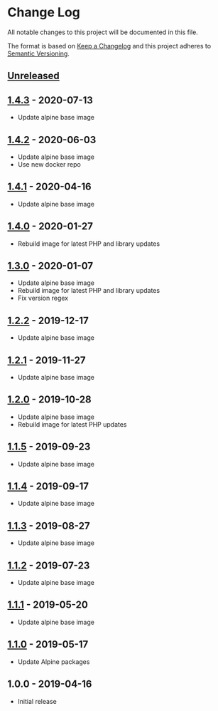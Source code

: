 # Change Log
All notable changes to this project will be documented in this file.

The format is based on [Keep a Changelog](http://keepachangelog.com/)
and this project adheres to [Semantic Versioning](http://semver.org/).

## [Unreleased]

## [1.4.3] - 2020-07-13
- Update alpine base image

## [1.4.2] - 2020-06-03
- Update alpine base image
- Use new docker repo

## [1.4.1] - 2020-04-16
- Update alpine base image

## [1.4.0] - 2020-01-27
- Rebuild image for latest PHP and library updates

## [1.3.0] - 2020-01-07
- Update alpine base image
- Rebuild image for latest PHP and library updates
- Fix version regex

## [1.2.2] - 2019-12-17
- Update alpine base image

## [1.2.1] - 2019-11-27
- Update alpine base image

## [1.2.0] - 2019-10-28
- Update alpine base image
- Rebuild image for latest PHP updates

## [1.1.5] - 2019-09-23
- Update alpine base image

## [1.1.4] - 2019-09-17
- Update alpine base image

## [1.1.3] - 2019-08-27
- Update alpine base image

## [1.1.2] - 2019-07-23
- Update alpine base image

## [1.1.1] - 2019-05-20
- Update alpine base image

## [1.1.0] - 2019-05-17
- Update Alpine packages

## 1.0.0 - 2019-04-16
- Initial release

[Unreleased]:  https://github.com/gmitirol/alpine38/compare/1.4.3...HEAD
[1.4.3]: https://github.com/gmitirol/alpine38/compare/1.4.2...1.4.3
[1.4.2]: https://github.com/gmitirol/alpine38/compare/1.4.1...1.4.2
[1.4.1]: https://github.com/gmitirol/alpine38/compare/1.4.0...1.4.1
[1.4.0]: https://github.com/gmitirol/alpine38/compare/1.3.0...1.4.0
[1.3.0]: https://github.com/gmitirol/alpine38/compare/1.2.2...1.3.0
[1.2.2]: https://github.com/gmitirol/alpine38/compare/1.2.1...1.2.2
[1.2.1]: https://github.com/gmitirol/alpine38/compare/1.2.0...1.2.1
[1.2.0]: https://github.com/gmitirol/alpine38/compare/1.1.5...1.2.0
[1.1.5]: https://github.com/gmitirol/alpine38/compare/1.1.4...1.1.5
[1.1.4]: https://github.com/gmitirol/alpine38/compare/1.1.3...1.1.4
[1.1.3]: https://github.com/gmitirol/alpine38/compare/1.1.2...1.1.3
[1.1.2]: https://github.com/gmitirol/alpine38/compare/1.1.1...1.1.2
[1.1.1]: https://github.com/gmitirol/alpine38/compare/1.1.0...1.1.1
[1.1.0]: https://github.com/gmitirol/alpine38/compare/1.0.0...1.1.0

